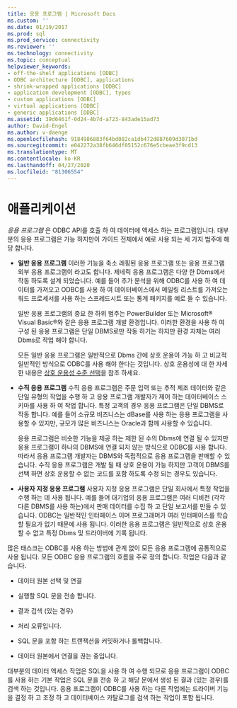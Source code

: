 ```yaml
---
title: 응용 프로그램 | Microsoft Docs
ms.custom: ''
ms.date: 01/19/2017
ms.prod: sql
ms.prod_service: connectivity
ms.reviewer: ''
ms.technology: connectivity
ms.topic: conceptual
helpviewer_keywords:
- off-the-shelf applications [ODBC]
- ODBC architecture [ODBC], applications
- shrink-wrapped applications [ODBC]
- application development [ODBC], types
- custom applications [ODBC]
- virtual applications [ODBC]
- generic applications [ODBC]
ms.assetid: 39d6461f-0d24-4b7d-a723-843ade15ad73
author: David-Engel
ms.author: v-daenge
ms.openlocfilehash: 9184986883f64bd082ca1db472d887609d3071bd
ms.sourcegitcommit: e042272a38fb646df05152c676e5cbeae3f9cd13
ms.translationtype: MT
ms.contentlocale: ko-KR
ms.lasthandoff: 04/27/2020
ms.locfileid: "81306554"
---
```

# <a name="applications"></a>애플리케이션
*응용 프로그램* 은 ODBC API를 호출 하 여 데이터에 액세스 하는 프로그램입니다. 대부분의 응용 프로그램은 가능 하지만이 가이드 전체에서 예로 사용 되는 세 가지 범주에 해당 합니다.  
  
-   **일반 응용 프로그램** 이러한 기능을 축소 래핑된 응용 프로그램 또는 응용 프로그램 외부 응용 프로그램이 라고도 합니다. 제네릭 응용 프로그램은 다양 한 Dbms에서 작동 하도록 설계 되었습니다. 예를 들어 추가 분석을 위해 ODBC를 사용 하 여 데이터를 가져오고 ODBC를 사용 하 여 데이터베이스에서 메일링 리스트를 가져오는 워드 프로세서를 사용 하는 스프레드시트 또는 통계 패키지를 예로 들 수 있습니다.  
  
     일반 응용 프로그램의 중요 한 하위 범주는 PowerBuilder 또는 Microsoft® Visual Basic®와 같은 응용 프로그램 개발 환경입니다. 이러한 환경을 사용 하 여 구성 된 응용 프로그램은 단일 DBMS로만 작동 하기는 하지만 환경 자체는 여러 Dbms로 작업 해야 합니다.  
  
     모든 일반 응용 프로그램은 일반적으로 Dbms 간에 상호 운용이 가능 하 고 비교적 일반적인 방식으로 ODBC를 사용 해야 한다는 것입니다. 상호 운용성에 대 한 자세한 내용은 [상호 운용성 수준 선택](../../odbc/reference/develop-app/choosing-a-level-of-interoperability.md)을 참조 하세요.  
  
-   **수직 응용 프로그램** 수직 응용 프로그램은 주문 입력 또는 추적 제조 데이터와 같은 단일 유형의 작업을 수행 하 고 응용 프로그램 개발자가 제어 하는 데이터베이스 스키마를 사용 하 여 작업 합니다. 특정 고객의 경우 응용 프로그램은 단일 DBMS로 작동 합니다. 예를 들어 소규모 비즈니스는 dBase를 사용 하는 응용 프로그램을 사용할 수 있지만, 규모가 많은 비즈니스는 Oracle과 함께 사용할 수 있습니다.  
  
     응용 프로그램은 비슷한 기능을 제공 하는 제한 된 수의 Dbms에 연결 될 수 있지만 응용 프로그램이 하나의 DBMS에 연결 되지 않는 방식으로 ODBC를 사용 합니다. 따라서 응용 프로그램 개발자는 DBMS와 독립적으로 응용 프로그램을 판매할 수 있습니다. 수직 응용 프로그램은 개발 될 때 상호 운용이 가능 하지만 고객이 DBMS를 선택 하면 상호 운용할 수 없는 코드를 포함 하도록 수정 되는 경우도 있습니다.  
  
-   **사용자 지정 응용 프로그램** 사용자 지정 응용 프로그램은 단일 회사에서 특정 작업을 수행 하는 데 사용 됩니다. 예를 들어 대기업의 응용 프로그램은 여러 디비전 (각각 다른 DBMS를 사용 하는)에서 판매 데이터를 수집 하 고 단일 보고서를 만들 수 있습니다. ODBC는 일반적인 인터페이스 이며 프로그래머가 여러 인터페이스를 학습할 필요가 없기 때문에 사용 됩니다. 이러한 응용 프로그램은 일반적으로 상호 운용할 수 없고 특정 Dbms 및 드라이버에 기록 됩니다.  
  
 많은 태스크는 ODBC를 사용 하는 방법에 관계 없이 모든 응용 프로그램에 공통적으로 사용 됩니다. 모든 ODBC 응용 프로그램의 흐름을 주로 정의 합니다. 작업은 다음과 같습니다.  
  
-   데이터 원본 선택 및 연결  
  
-   실행할 SQL 문을 전송 합니다.  
  
-   결과 검색 (있는 경우)  
  
-   처리 오류입니다.  
  
-   SQL 문을 포함 하는 트랜잭션을 커밋하거나 롤백합니다.  
  
-   데이터 원본에서 연결을 끊는 중입니다.  
  
 대부분의 데이터 액세스 작업은 SQL을 사용 하 여 수행 되므로 응용 프로그램이 ODBC를 사용 하는 기본 작업은 SQL 문을 전송 하 고 해당 문에서 생성 된 결과 (있는 경우)를 검색 하는 것입니다. 응용 프로그램이 ODBC를 사용 하는 다른 작업에는 드라이버 기능을 결정 하 고 조정 하 고 데이터베이스 카탈로그를 검색 하는 작업이 포함 됩니다.
